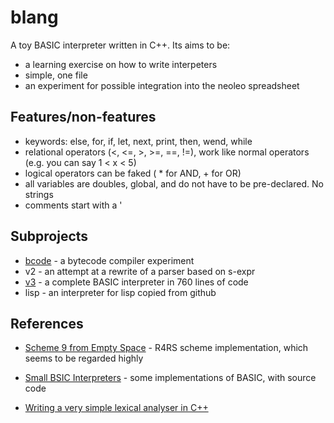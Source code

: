 # blang

A toy BASIC interpreter written in C++. Its aims to be:
* a learning exercise on how to write interpeters
* simple, one file
* an experiment for possible integration into the neoleo spreadsheet

## Features/non-features

* keywords: else, for, if, let, next, print, then, wend, while
* relational operators (<, <=, >, >=, ==, !=), work like normal operators (e.g. you can say 1 < x < 5)
* logical operators can be faked ( * for AND, + for OR)
* all variables are doubles, global, and do not have to be pre-declared. No strings
* comments start with a '

## Subprojects

* [bcode](bcode/README.md) - a bytecode compiler experiment
* v2 - an attempt at a rewrite of a parser based on s-expr
* [v3](v3/README.md) - a complete BASIC interpreter in 760 lines of code
* lisp - an interpreter for lisp copied from github

## References

* [Scheme 9 from Empty Space](http://t3x.org/s9fes/) - R4RS scheme implementation, which seems to be regarded highly
* [Small BSIC Interpreters](https://sites.google.com/site/smallbasicinterpreters/source-code) - some implementations of BASIC, with source code

* [Writing a very simple lexical analyser in C++](https://stackoverflow.com/questions/34229328/writing-a-very-simple-lexical-analyser-in-c)
